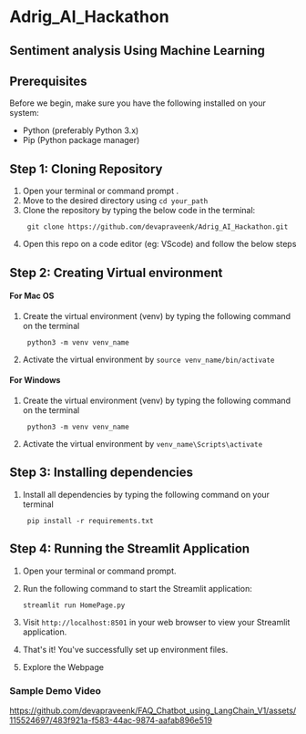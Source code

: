 # Adrig_AI_Hackathon
## Sentiment analysis Using Machine Learning

## Prerequisites

Before we begin, make sure you have the following installed on your system:

- Python (preferably Python 3.x)
- Pip (Python package manager)

## Step 1: Cloning Repository

1. Open your terminal or command prompt .
2. Move to the desired directory using  ```cd your_path```
3. Clone the repository by typing the below code in the terminal:
   ```
    git clone https://github.com/devapraveenk/Adrig_AI_Hackathon.git
   ```
4. Open this repo on a code editor (eg: VScode) and follow the below steps
## Step 2: Creating Virtual environment

#### For Mac OS
1. Create the virtual environment (venv) by typing the following command on the terminal

        python3 -m venv venv_name

3. Activate the virtual environment by ```source venv_name/bin/activate```

#### For Windows

1. Create the virtual environment (venv) by typing the following command on the terminal

        python3 -m venv venv_name

2. Activate the virtual environment by ```venv_name\Scripts\activate```

 ## Step 3: Installing dependencies

1. Install all dependencies by typing the following command on your terminal

        pip install -r requirements.txt


## Step 4: Running the Streamlit Application

1. Open your terminal or command prompt.


3. Run the following command to start the Streamlit application:
    ```
    streamlit run HomePage.py
    ```

4. Visit `http://localhost:8501` in your web browser to view your Streamlit application.
5. That's it! You've successfully set up environment files.
6. Explore the Webpage
### Sample Demo Video
https://github.com/devapraveenk/FAQ_Chatbot_using_LangChain_V1/assets/115524697/483f921a-f583-44ac-9874-aafab896e519

